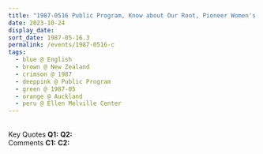 ```yaml
---
title: "1987-0516 Public Program, Know about Our Root, Pioneer Women's Memorial Hall, Ellen Melville Center, 2 Freyberg Place, Auckland, New Zealand"
date: 2023-10-24
display_date: 
sort_date: 1987-05-16.3
permalink: /events/1987-0516-c
tags:
  - blue @ English
  - brown @ New Zealand
  - crimson @ 1987
  - deeppink @ Public Program
  - green @ 1987-05 
  - orange @ Auckland
  - peru @ Ellen Melville Center
---
```


<br>

<wave-list>
  <list-title color="DarkSeaGreen" width="55">Key Quotes</list-title>
  <list-item color="BlanchedAlmond" width="280"><b>Q1:</b> <i></i></list-item>
  <list-item color="Lavender" width="280"><b>Q2:</b> <i></i></list-item>
</wave-list>

<br>

<wave-list>
  <list-title color="DarkSeaGreen" width="55">Comments</list-title>
  <list-item color="BlanchedAlmond" width="280"><b>C1:</b> <i></i></list-item>
  <list-item color="Lavender" width="280"><b>C2:</b> <i></i></list-item>
</wave-list>